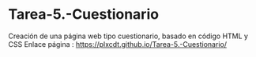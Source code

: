 # Tarea-5.-Cuestionario

Creación de una página web tipo cuestionario, basado en código HTML y CSS
Enlace página : https://plxcdt.github.io/Tarea-5.-Cuestionario/
